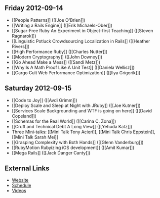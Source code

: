 ## Friday 2012-09-14

* [[People Patterns]] ([[Joe O'Brien]])
* [[Writing a Rails Engine]] ([[Erik Michaels-Ober]])
* [[Sugar-Free Ruby An Experiment in Object-first Teaching]] ([[Steven Ragnarok]])
* [[Linguistic Potluck Crowdsourcing Localization in Rails]] ([[Heather Rivers]])
* [[High Performance Ruby]] ([[Charles Nutter]])
* [[Modern Cryptography]] ([[John Downey]])
* [[Go Ahead Make a Mess]] ([[Sandi Metz]])
* [[Why Is A Math Proof Like A Unit Test]] ([[Daniela Wellisz]])
* [[Cargo Cult Web Performance Optimization]] ([[Ilya Grigorik]])

## Saturday 2012-09-15

* [[Code to Joy]] ([[Avdi Grimm]])
* [[Deploy Scale and Sleep at Night with JRuby]] ([[Joe Kutner]])
* [[Services Scale Backgrounding and WTF is going on here]] ([[David Copeland]])
* [[Schemas for the Real World]] ([[Carina C. Zona]])
* [[Cruft and Technical Debt A Long View]] ([[Yehuda Katz]])
* Three Mini-talks: [[Mini Talk Tony Acieri]], [[Mini Talk Chris Eppstein]], [[Mini Talk Sarah Mei]]
* [[Grasping Complexity with Both Hands]] ([[Glenn Vanderburg]])
* [[RubyMotion Rubyizing iOS development]] ([[Amit Kumar]])
* [[Mega Rails]] ([[Jack Danger Canty]])

## External Links

* [Website](http://gogaruco.com/)
* [Schedule](http://gogaruco.com/schedule.html)
* [Videos](http://www.confreaks.com/events/gogaruco2012)
